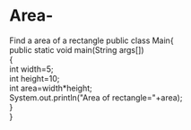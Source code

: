 # Area-
Find a area of a rectangle
public class Main{  
    public static void main(String args[])  
    {  
    int width=5;  
    int height=10;  
    int area=width*height;  
        System.out.println("Area of rectangle="+area);  
     }  
}  
